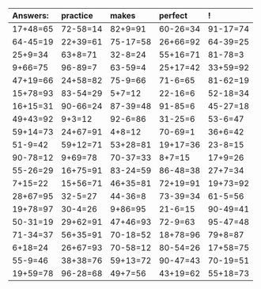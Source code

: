 | Answers: | practice | makes | perfect | ! |
| :--- | :--- | :--- | :--- | :--- |
| 17+48=65 | 72-58=14 | 82+9=91 | 60-26=34 | 91-17=74 | 
| 64-45=19 | 22+39=61 | 75-17=58 | 26+66=92 | 64-39=25 | 
| 25+9=34 | 63+8=71 | 32-8=24 | 55+16=71 | 81-78=3 | 
| 9+66=75 | 96-89=7 | 63-59=4 | 25+17=42 | 33+59=92 | 
| 47+19=66 | 24+58=82 | 75-9=66 | 71-6=65 | 81-62=19 | 
| 15+78=93 | 83-54=29 | 5+7=12 | 22-16=6 | 52-18=34 | 
| 16+15=31 | 90-66=24 | 87-39=48 | 91-85=6 | 45-27=18 | 
| 49+43=92 | 9+3=12 | 92-6=86 | 31-25=6 | 53-6=47 | 
| 59+14=73 | 24+67=91 | 4+8=12 | 70-69=1 | 36+6=42 | 
| 51-9=42 | 59+12=71 | 53+28=81 | 19+17=36 | 23-8=15 | 
| 90-78=12 | 9+69=78 | 70-37=33 | 8+7=15 | 17+9=26 | 
| 55-26=29 | 16+75=91 | 83-24=59 | 86-48=38 | 27+7=34 | 
| 7+15=22 | 15+56=71 | 46+35=81 | 72+19=91 | 19+73=92 | 
| 28+67=95 | 32-5=27 | 44-36=8 | 73-39=34 | 61-5=56 | 
| 19+78=97 | 30-4=26 | 9+86=95 | 21-6=15 | 90-49=41 | 
| 50-31=19 | 29+62=91 | 47+46=93 | 72-9=63 | 95-47=48 | 
| 71-34=37 | 56+35=91 | 70-18=52 | 18+78=96 | 79+8=87 | 
| 6+18=24 | 26+67=93 | 70-58=12 | 80-54=26 | 17+58=75 | 
| 55-9=46 | 38+38=76 | 59+13=72 | 90-47=43 | 70-19=51 | 
| 19+59=78 | 96-28=68 | 49+7=56 | 43+19=62 | 55+18=73 | 
